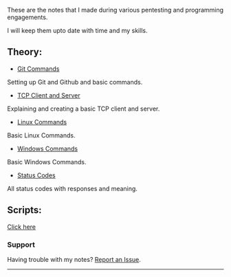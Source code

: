 These are the notes that I made during various pentesting and programming engagements.

I will keep them upto date with time and my skills.

## Theory:

- [Git Commands](src/git.md)

Setting up Git and Github and basic commands.

- [TCP Client and Server](src/tcp.md)

Explaining and creating a basic TCP client and server.

- [Linux Commands](src/linuxcmd.md)

Basic Linux Commands.

- [Windows Commands](src/wincmd.md)

Basic Windows Commands.

- [Status Codes](src/status_codes.md)

All status codes with responses and meaning.

## Scripts:

[Click here](https://github.com/Sarthak2143/notes/tree/master/scripts)


### Support

Having trouble with my notes? [Report an Issue](https://github.com/Sarthak2143/notes/issues).

___
